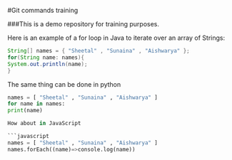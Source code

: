 #Git commands training

###This is a demo repository for training purposes.

Here is an example of a for loop in Java to iterate over an array of Strings:

```Java
String[] names = { "Sheetal" , "Sunaina" , "Aishwarya" };
for(String name: names){
System.out.println(name);
}
```
The same thing can be done in python
```python
names = [ "Sheetal" , "Sunaina" , "Aishwarya" ]
for name in names:
print(name)

How about in JavaScript

```javascript
names = [ "Sheetal" , "Sunaina" , "Aishwarya" ]
names.forEach((name)=>console.log(name))
```

